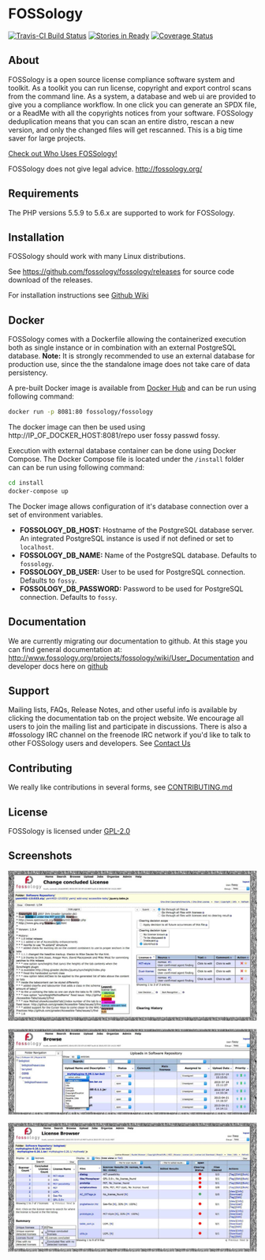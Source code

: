 # FOSSology

[![Travis-CI Build Status](https://travis-ci.org/fossology/fossology.png)](https://travis-ci.org/fossology/fossology/)
[![Stories in Ready](https://badge.waffle.io/fossology/fossology.svg?label=ready&title=Ready)](http://waffle.io/fossology/fossology)
[![Coverage Status](https://coveralls.io/repos/github/fossology/fossology/badge.svg?branch=master)](https://coveralls.io/github/fossology/fossology?branch=master)

## About

FOSSology is a open source license compliance software system and toolkit.  As a toolkit you can run license, copyright
and export control scans from the command line.  As a system, a database and web ui are provided to give you a compliance
workflow.  In one click you can generate an SPDX file, or a ReadMe with all the copyrights notices from your software.
FOSSology deduplication means that you can scan an entire distro, rescan a new version, and only the changed files will
get rescanned.  This is a big time saver for large projects.

[Check out Who Uses FOSSology!](http://www.fossology.org/projects/fossology/wiki/WhoUsesFOSSology)

FOSSology does not give legal advice.
http://fossology.org/

## Requirements

The PHP versions 5.5.9 to 5.6.x are supported to work for FOSSology.

## Installation

FOSSology should work with many Linux distributions.

See https://github.com/fossology/fossology/releases for source code download of the releases.

For installation instructions see [Github Wiki](https://github.com/fossology/fossology/wiki)

## Docker

FOSSology comes with a Dockerfile allowing the containerized execution
both as single instance or in combination with an external PostgreSQL database.
**Note:** It is strongly recommended to use an external database for production
use, since the the standalone image does not take care of data persistency.

A pre-built Docker image is available from [Docker Hub](https://hub.docker.com/r/fossology/fossology/) and can be run using following command:
``` sh
docker run -p 8081:80 fossology/fossology
```

The docker image can then be used using http://IP_OF_DOCKER_HOST:8081/repo user fossy passwd fossy.

Execution with external database container can be done using Docker Compose.
The Docker Compose file is located under the `/install` folder can can be run using following command:
``` sh
cd install
docker-compose up
```

The Docker image allows configuration of it's database connection over a set of environment variables.

- **FOSSOLOGY_DB_HOST:** Hostname of the PostgreSQL database server.
  An integrated PostgreSQL instance is used if not defined or set to `localhost`.
- **FOSSOLOGY_DB_NAME:** Name of the PostgreSQL database. Defaults to `fossology`.
- **FOSSOLOGY_DB_USER:** User to be used for PostgreSQL connection. Defaults to `fossy`.
- **FOSSOLOGY_DB_PASSWORD:** Password to be used for PostgreSQL connection. Defaults to `fossy`.

## Documentation

We are currently migrating our documentation to github.  At this stage you can find general documentation at:
http://www.fossology.org/projects/fossology/wiki/User_Documentation
and developer docs here on [github](https://github.com/fossology/fossology/wiki)

## Support

Mailing lists, FAQs, Release Notes, and other useful info is available
by clicking the documentation tab on the project website. We encourage
all users to join the mailing list and participate in discussions.
There is also a #fossology IRC channel on the freenode IRC network if
you'd like to talk to other FOSSology users and developers.
See [Contact Us](https://www.fossology.org/get-started)

## Contributing

We really like contributions in several forms, see [CONTRIBUTING.md](CONTRIBUTING.md)

## License

FOSSology is licensed under [GPL-2.0](https://tldrlegal.com/license/gnu-general-public-license-v2)

## Screenshots

![Concluding a license](/examples/Concludeb.jpg)

![Browsing](examples/Browseb.jpg)

![LicenseBrowser](examples/LicenseBrowserb.jpg)
